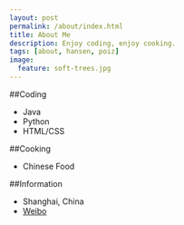 ```yaml
---
layout: post
permalink: /about/index.html
title: About Me
description: Enjoy coding, enjoy cooking.
tags: [about, hansen, poiz]
image:
  feature: soft-trees.jpg
---
```


##Coding
* Java
* Python
* HTML/CSS

##Cooking
* Chinese Food

##Information
* Shanghai, China
* [Weibo](http://weibo.com/53606360)


